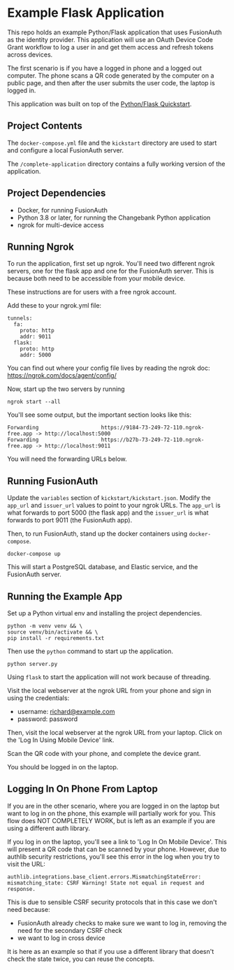 # Example Flask Application 

This repo holds an example Python/Flask application that uses FusionAuth as the identity provider. 
This application will use an OAuth Device Code Grant workflow to log a user in and get them access and 
refresh tokens across devices.

The first scenario is if you have a logged in phone and a logged out computer. The phone scans a QR code generated by the computer on a public page, and then after the user submits the user code, the laptop is logged in.

This application was built on top of the [Python/Flask Quickstart](https://fusionauth.io/docs/quickstarts/quickstart-python-flask-web).

## Project Contents

The `docker-compose.yml` file and the `kickstart` directory are used to start and configure a local FusionAuth server.

The `/complete-application` directory contains a fully working version of the application.

## Project Dependencies
* Docker, for running FusionAuth
* Python 3.8 or later, for running the Changebank Python application
* ngrok for multi-device access

## Running Ngrok

To run the application, first set up ngrok. You'll need two different ngrok servers, one for the flask app and one for the FusionAuth server. This is because both need to be accessible from your mobile device.

These instructions are for users with a free ngrok account.

Add these to your ngrok.yml file:

```
tunnels:
  fa:
    proto: http
    addr: 9011
  flask:
    proto: http
    addr: 5000
```

You can find out where your config file lives by reading the ngrok doc: https://ngrok.com/docs/agent/config/ 

Now, start up the two servers by running

```shell
ngrok start --all
```

You'll see some output, but the important section looks like this:

```
Forwarding                    https://9184-73-249-72-110.ngrok-free.app -> http://localhost:5000
Forwarding                    https://b27b-73-249-72-110.ngrok-free.app -> http://localhost:9011
```

You will need the forwarding URLs below.

## Running FusionAuth

Update the `variables` section of `kickstart/kickstart.json`. Modify the `app_url` and `issuer_url` values to point to your ngrok URLs. The `app_url` is what forwards to port 5000 (the flask app) and the `issuer_url` is what forwards to port 9011 (the FusionAuth app).

Then, to run FusionAuth, stand up the docker containers using `docker-compose`.

```shell
docker-compose up
```

This will start a PostgreSQL database, and Elastic service, and the FusionAuth server.

## Running the Example App

Set up a Python virtual env and installing the project dependencies.

```shell
python -m venv venv && \
source venv/bin/activate && \
pip install -r requirements.txt
```

Then use the `python` command to start up the application.

```shell
python server.py
```

Using `flask` to start the application will not work because of threading.

Visit the local webserver at the ngrok URL from your phone and sign in using the credentials:

* username: richard@example.com
* password: password

Then, visit the local webserver at the ngrok URL from your laptop. Click on the 'Log In Using Mobile Device' link. 

Scan the QR code with your phone, and complete the device grant.

You should be logged in on the laptop.

## Logging In On Phone From Laptop

If you are in the other scenario, where you are logged in on the laptop but want to log in on the phone, this example will partially work for you. This flow does NOT COMPLETELY WORK, but is left as an example if you are using a different auth library.

If you log in on the laptop, you'll see a link to 'Log In On Mobile Device'. This will present a QR code that can be scanned by your phone. However, due to authlib security restrictions, you'll see this error in the log when you try to visit the URL:

```
authlib.integrations.base_client.errors.MismatchingStateError: mismatching_state: CSRF Warning! State not equal in request and response.
```

This is due to sensible CSRF security protocols that in this case we don't need because:

* FusionAuth already checks to make sure we want to log in, removing the need for the secondary CSRF check
* we want to log in cross device

It is here as an example so that if you use a different library that doesn't check the state twice, you can reuse the concepts.

